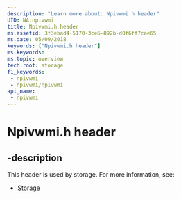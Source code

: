 ```yaml
---
description: "Learn more about: Npivwmi.h header"
UID: NA:npivwmi
title: Npivwmi.h header
ms.assetid: 3f3ebad4-5170-3ce6-892b-d0f6ff7cae65
ms.date: 05/09/2018
keywords: ["Npivwmi.h header"]
ms.keywords: 
ms.topic: overview
tech.root: storage
f1_keywords:
 - npivwmi
 - npivwmi/npivwmi
api_name:
 - npivwmi
---
```


# Npivwmi.h header


## -description

This header is used by storage. For more information, see:

- [Storage](../_storage/index.md)

